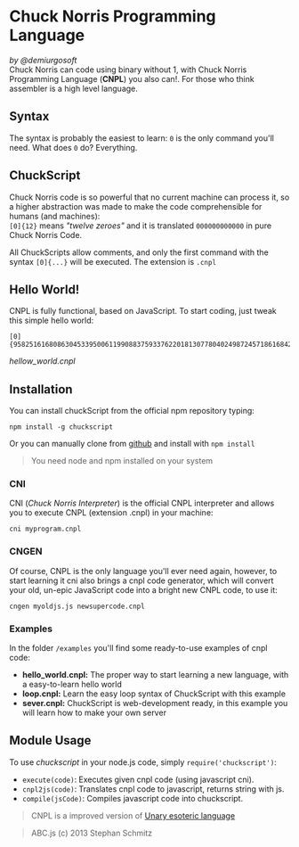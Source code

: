 Chuck Norris Programming Language
=================================
_by @demiurgosoft_     
Chuck Norris can code using binary without 1, with Chuck Norris Programming Language (**CNPL**) you also can!. For those who think assembler is a high level language.

## Syntax
The syntax is probably the easiest to learn: `0` is the only command you'll need. What does `0` do? Everything.

## ChuckScript
Chuck Norris code is so powerful that no current machine can process it, so a higher abstraction was made to make the code comprehensible for humans (and machines):    
`[0]{12}` means _"twelve zeroes"_ and it is translated `000000000000` in pure Chuck Norris Code.

All ChuckScripts allow comments, and only the first command with the syntax `[0]{...}` will be executed. The extension is `.cnpl`

## Hello World!
CNPL is fully functional, based on JavaScript. To start coding, just tweak this simple hello world:
```
[0]{9582516168086304533950061199088375933762201813077804024987245718616842}
```
_hellow_world.cnpl_

## Installation
You can install chuckScript from the official npm repository typing:    
```
npm install -g chuckscript
```
Or you can manually clone from [github](https://github.com/demiurgosoft/chuckscript) and install with `npm install`


>You need node and npm installed on your system


### CNI
CNI (_Chuck Norris Interpreter_) is the official CNPL interpreter and allows you to execute CNPL (extension .cnpl) in your machine:

```
cni myprogram.cnpl
```

### CNGEN
Of course, CNPL is the only language you'll ever need again, however, to start learning it cni also brings a cnpl code generator, which will convert your old, un-epic JavaScript code into a bright new CNPL code, to use it:
```
cngen myoldjs.js newsupercode.cnpl
```

### Examples
In the folder `/examples` you'll find some ready-to-use examples of cnpl code:

* **hello_world.cnpl:** The proper way to start learning a new language, with a easy-to-learn hello world
* **loop.cnpl:** Learn the easy loop syntax of ChuckScript with this example
* **sever.cnpl:** ChuckScript is web-development ready, in this example you will learn how to make your own server

## Module Usage
To use _chuckscript_ in your node.js code, simply `require('chuckscript')`:

* `execute(code)`: Executes given cnpl code (using javascript cni).
* `cnpl2js(code)`: Translates cnpl code to javascript, returns string with js.
* `compile(jsCode)`: Compiles javascript code into chuckscript.


> CNPL is a improved version of [Unary esoteric language](https://esolangs.org/wiki/Unary)

> ABC.js (c) 2013 Stephan Schmitz
